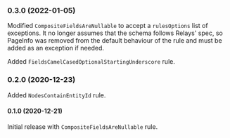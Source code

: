 ### 0.3.0 (2022-01-05)

Modified `CompositeFieldsAreNullable` to accept a `rulesOptions` list of exceptions.
It no longer assumes that the schema follows Relays' spec, so PageInfo was removed from the default behaviour of the rule and must be added as an exception if needed.

Added `FieldsCamelCasedOptionalStartingUnderscore` rule. 

### 0.2.0 (2020-12-23)

Added `NodesContainEntityId` rule.

#### 0.1.0 (2020-12-21)

Initial release with `CompositeFieldsAreNullable` rule.
